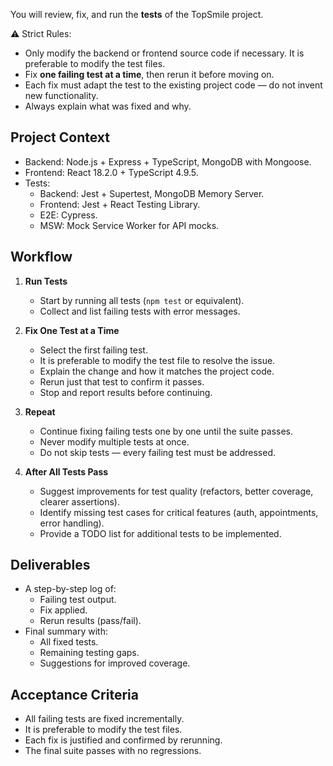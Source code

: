 You will review, fix, and run the **tests** of the TopSmile project.  

⚠️ Strict Rules:  
- Only modify the backend or frontend source code if necessary. It is preferable to modify the test files.
- Fix **one failing test at a time**, then rerun it before moving on.  
- Each fix must adapt the test to the existing project code — do not invent new functionality.  
- Always explain what was fixed and why.  

## Project Context
- Backend: Node.js + Express + TypeScript, MongoDB with Mongoose.  
- Frontend: React 18.2.0 + TypeScript 4.9.5.  
- Tests:  
  - Backend: Jest + Supertest, MongoDB Memory Server.  
  - Frontend: Jest + React Testing Library.  
  - E2E: Cypress.  
  - MSW: Mock Service Worker for API mocks.  

## Workflow
1. **Run Tests**  
   - Start by running all tests (`npm test` or equivalent).  
   - Collect and list failing tests with error messages.  

2. **Fix One Test at a Time**  
   - Select the first failing test.  
   - It is preferable to modify the test file to resolve the issue.  
   - Explain the change and how it matches the project code.  
   - Rerun just that test to confirm it passes.  
   - Stop and report results before continuing.  

3. **Repeat**  
   - Continue fixing failing tests one by one until the suite passes.  
   - Never modify multiple tests at once.  
   - Do not skip tests — every failing test must be addressed.  

4. **After All Tests Pass**  
   - Suggest improvements for test quality (refactors, better coverage, clearer assertions).  
   - Identify missing test cases for critical features (auth, appointments, error handling).  
   - Provide a TODO list for additional tests to be implemented.  

## Deliverables
- A step-by-step log of:  
  - Failing test output.  
  - Fix applied.  
  - Rerun results (pass/fail).  
- Final summary with:  
  - All fixed tests.  
  - Remaining testing gaps.  
  - Suggestions for improved coverage.  

## Acceptance Criteria
- All failing tests are fixed incrementally.  
- It is preferable to modify the test files.  
- Each fix is justified and confirmed by rerunning.  
- The final suite passes with no regressions.  
